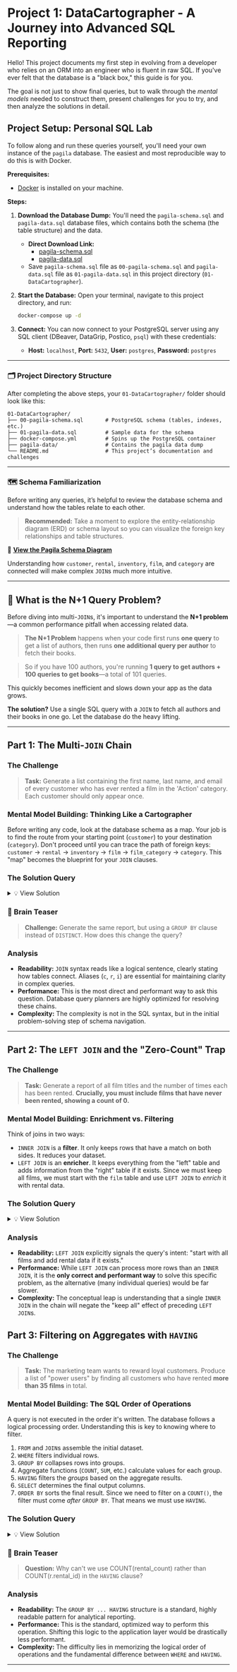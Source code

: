 # Project 1: DataCartographer - A Journey into Advanced SQL Reporting

Hello! This project documents my first step in evolving from a developer who relies on an ORM into an engineer who is fluent in raw SQL. If you've ever felt that the database is a "black box," this guide is for you.

The goal is not just to show final queries, but to walk through the _mental models_ needed to construct them, present challenges for you to try, and then analyze the solutions in detail.

## Project Setup: Personal SQL Lab

To follow along and run these queries yourself, you'll need your own instance of the `pagila` database. The easiest and most reproducible way to do this is with Docker.

**Prerequisites:**

- [Docker](https://www.docker.com/get-started) is installed on your machine.

**Steps:**

1.  **Download the Database Dump:** You'll need the `pagila-schema.sql` and `pagila-data.sql` database files, which contains both the schema (the table structure) and the data.

    - **Direct Download Link:**
      - [pagila-schema.sql](https://github.com/devrimgunduz/pagila/blob/master/pagila-schema.sql)
      - [pagila-data.sql](https://github.com/devrimgunduz/pagila/blob/master/pagila-data.sql)
    - Save `pagila-schema.sql` file as `00-pagila-schema.sql` and `pagila-data.sql` file as `01-pagila-data.sql` in this project directory (`01-DataCartographer`).

2.  **Start the Database:** Open your terminal, navigate to this project directory, and run:

    ```bash
    docker-compose up -d
    ```

3.  **Connect:** You can now connect to your PostgreSQL server using any SQL client (DBeaver, DataGrip, Postico, `psql`) with these credentials:
    - **Host:** `localhost`, **Port:** `5432`, **User:** `postgres`, **Password:** `postgres`

---

### 🗂️ Project Directory Structure

After completing the above steps, your `01-DataCartographer/` folder should look like this:

```plaintext
01-DataCartographer/
├── 00-pagila-schema.sql       # PostgreSQL schema (tables, indexes, etc.)
├── 01-pagila-data.sql         # Sample data for the schema
├── docker-compose.yml         # Spins up the PostgreSQL container
├── pagila-data/               # Contains the pagila data dump
└── README.md                  # This project’s documentation and challenges
```

---

### 🗺️ Schema Familiarization

Before writing any queries, it’s helpful to review the database schema and understand how the tables relate to each other.

> **Recommended:** Take a moment to explore the entity-relationship diagram (ERD) or schema layout so you can visualize the foreign key relationships and table structures.

🔗 **[View the Pagila Schema Diagram](https://github.com/devrimgunduz/pagila/blob/master/pagila-schema-diagram.png)**

Understanding how `customer`, `rental`, `inventory`, `film`, and `category` are connected will make complex `JOIN`s much more intuitive.

---

## 🚨 What is the N+1 Query Problem?

Before diving into multi-`JOIN`s, it's important to understand the **N+1 problem**—a common performance pitfall when accessing related data.

> **The N+1 Problem** happens when your code first runs **one query** to get a list of authors, then runs **one additional query per author** to fetch their books.

> So if you have 100 authors, you're running **1 query to get authors + 100 queries to get books**—a total of 101 queries.

This quickly becomes inefficient and slows down your app as the data grows.

**The solution?** Use a single SQL query with a `JOIN` to fetch all authors and their books in one go. Let the database do the heavy lifting.

---

## Part 1: The Multi-`JOIN` Chain

### The Challenge

> **Task:** Generate a list containing the first name, last name, and email of every customer who has ever rented a film in the 'Action' category. Each customer should only appear once.

### Mental Model Building: Thinking Like a Cartographer

Before writing any code, look at the database schema as a map. Your job is to find the route from your starting point (`customer`) to your destination (`category`). Don't proceed until you can trace the path of foreign keys:
`customer` -> `rental` -> `inventory` -> `film` -> `film_category` -> `category`.
This "map" becomes the blueprint for your `JOIN` clauses.

### The Solution Query

<details>
  <summary>💡 View Solution</summary>

```sql
SELECT DISTINCT -- A customer might rent multiple action films; this ensures they appear only once.
    c.first_name,
    c.last_name,
    c.email
FROM
    customer AS c
INNER JOIN
    rental AS r ON c.customer_id = r.customer_id
INNER JOIN
    inventory AS i ON r.inventory_id = i.inventory_id
INNER JOIN
    film AS f ON i.film_id = f.film_id
INNER JOIN
    film_category AS fc ON f.film_id = fc.film_id
INNER JOIN
    category AS cat ON fc.category_id = cat.category_id
WHERE
    cat.name = 'Action';
```

</details>

### 🧠 Brain Teaser

> **Challenge:** Generate the same report, but using a `GROUP BY` clause instead of `DISTINCT`. How does this change the query?

### Analysis

- **Readability:** `JOIN` syntax reads like a logical sentence, clearly stating how tables connect. Aliases (`c`, `r`, `i`) are essential for maintaining clarity in complex queries.
- **Performance:** This is the most direct and performant way to ask this question. Database query planners are highly optimized for resolving these chains.
- **Complexity:** The complexity is not in the SQL syntax, but in the initial problem-solving step of schema navigation.

---

## Part 2: The `LEFT JOIN` and the "Zero-Count" Trap

### The Challenge

> **Task:** Generate a report of all film titles and the number of times each has been rented. **Crucially, you must include films that have never been rented, showing a count of 0.**

### Mental Model Building: Enrichment vs. Filtering

Think of joins in two ways:

- `INNER JOIN` is a **filter**. It only keeps rows that have a match on both sides. It reduces your dataset.
- `LEFT JOIN` is an **enricher**. It keeps everything from the "left" table and adds information from the "right" table if it exists.
  Since we must keep all films, we must start with the `film` table and use `LEFT JOIN` to _enrich_ it with rental data.

### The Solution Query

<details>
  <summary>💡 View Solution</summary>

```sql
SELECT
    f.title,
    COUNT(r.rental_id) AS rental_count -- COUNT() ignores NULLs, automatically giving us 0 for non-rented films.
FROM
    film AS f
LEFT JOIN
    inventory AS i ON f.film_id = i.film_id
LEFT JOIN -- This must also be a LEFT JOIN to preserve films with inventory but no rentals.
    rental AS r ON i.inventory_id = r.inventory_id
GROUP BY
    f.title
ORDER BY
    rental_count DESC;
```

</details>

### Analysis

- **Readability:** `LEFT JOIN` explicitly signals the query's intent: "start with all films and add rental data if it exists."
- **Performance:** While `LEFT JOIN` can process more rows than an `INNER JOIN`, it is the **only correct and performant way** to solve this specific problem, as the alternative (many individual queries) would be far slower.
- **Complexity:** The conceptual leap is understanding that a single `INNER JOIN` in the chain will negate the "keep all" effect of preceding `LEFT JOIN`s.

## Part 3: Filtering on Aggregates with `HAVING`

### The Challenge

> **Task:** The marketing team wants to reward loyal customers. Produce a list of "power users" by finding all customers who have rented **more than 35 films** in total.

### Mental Model Building: The SQL Order of Operations

A query is not executed in the order it's written. The database follows a logical processing order. Understanding this is key to knowing where to filter.

1.  `FROM` and `JOIN`s assemble the initial dataset.
2.  `WHERE` filters individual rows.
3.  `GROUP BY` collapses rows into groups.
4.  Aggregate functions (`COUNT`, `SUM`, etc.) calculate values for each group.
5.  `HAVING` filters the _groups_ based on the aggregate results.
6.  `SELECT` determines the final output columns.
7.  `ORDER BY` sorts the final result.
    Since we need to filter on a `COUNT()`, the filter must come _after_ `GROUP BY`. That means we must use `HAVING`.

### The Solution Query

<details>
  <summary>💡 View Solution</summary>

```sql
SELECT
    c.first_name,
    c.last_name,
    COUNT(r.rental_id) AS rental_count
FROM
    customer AS c
INNER JOIN
    rental AS r ON c.customer_id = r.customer_id
GROUP BY
    c.customer_id -- Group by the primary key for accuracy and correctness.
HAVING
    COUNT(r.rental_id) > 35
ORDER BY
    rental_count DESC;
```

</details>

### 🧠 Brain Teaser

> **Question:** Why can't we use COUNT(rental_count) rather than COUNT(r.rental_id) in the `HAVING` clause?

### Analysis

- **Readability:** The `GROUP BY ... HAVING` structure is a standard, highly readable pattern for analytical reporting.
- **Performance:** This is the standard, optimized way to perform this operation. Shifting this logic to the application layer would be drastically less performant.
- **Complexity:** The difficulty lies in memorizing the logical order of operations and the fundamental difference between `WHERE` and `HAVING`.

---
